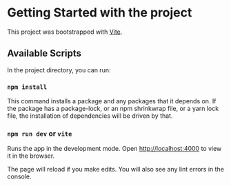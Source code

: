 # Getting Started with the project

This project was bootstrapped with [Vite](https://vitejs.dev/).

## Available Scripts

In the project directory, you can run:

### `npm install`

This command installs a package and any packages that it depends on.
If the package has a package-lock, or an npm shrinkwrap file, or a yarn lock file, the installation of dependencies will be driven by that.

### `npm run dev` or `vite`

Runs the app in the development mode.
Open [http://localhost:4000](http://localhost:4000) to view it in the browser.

The page will reload if you make edits.
You will also see any lint errors in the console.
